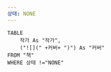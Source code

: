 ```yaml
---
상태: NONE
---
```

```dataview
TABLE
	작가 As "작가",
	("![](" +커버+ ")") As "커버"
FROM "책"
WHERE 상태 !="NONE"
```

